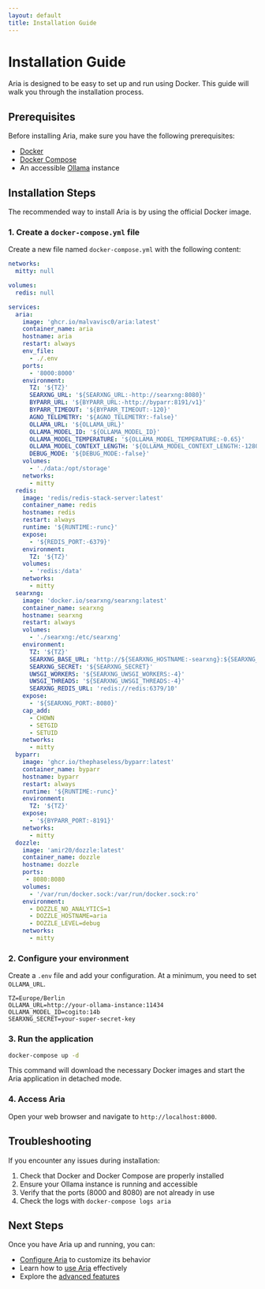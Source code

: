 ```yaml
---
layout: default
title: Installation Guide
---
```


# Installation Guide

Aria is designed to be easy to set up and run using Docker. This guide will walk you through the installation process.

## Prerequisites

Before installing Aria, make sure you have the following prerequisites:

- [Docker](https://www.docker.com/get-started)
- [Docker Compose](https://docs.docker.com/compose/install/)
- An accessible [Ollama](https://ollama.com/) instance

## Installation Steps

The recommended way to install Aria is by using the official Docker image.

### 1. Create a `docker-compose.yml` file

Create a new file named `docker-compose.yml` with the following content:

```yaml
networks:
  mitty: null

volumes:
  redis: null

services:
  aria:
    image: 'ghcr.io/malvavisc0/aria:latest'
    container_name: aria
    hostname: aria
    restart: always
    env_file:
      - ./.env
    ports:
      - '8000:8000'
    environment:
      TZ: '${TZ}'
      SEARXNG_URL: '${SEARXNG_URL:-http://searxng:8080}'
      BYPARR_URL: '${BYPARR_URL:-http://byparr:8191/v1}'
      BYPARR_TIMEOUT: '${BYPARR_TIMEOUT:-120}'
      AGNO_TELEMETRY: '${AGNO_TELEMETRY:-false}'
      OLLAMA_URL: '${OLLAMA_URL}'
      OLLAMA_MODEL_ID: '${OLLAMA_MODEL_ID}'
      OLLAMA_MODEL_TEMPERATURE: '${OLLAMA_MODEL_TEMPERATURE:-0.65}'
      OLLAMA_MODEL_CONTEXT_LENGTH: '${OLLAMA_MODEL_CONTEXT_LENGTH:-1280}'
      DEBUG_MODE: '${DEBUG_MODE:-false}'
    volumes:
      - './data:/opt/storage'
    networks:
      - mitty
  redis:
    image: 'redis/redis-stack-server:latest'
    container_name: redis
    hostname: redis
    restart: always
    runtime: '${RUNTIME:-runc}'
    expose:
      - '${REDIS_PORT:-6379}'
    environment:
      TZ: '${TZ}'
    volumes:
      - 'redis:/data'
    networks:
      - mitty
  searxng:
    image: 'docker.io/searxng/searxng:latest'
    container_name: searxng
    hostname: searxng
    restart: always
    volumes:
      - './searxng:/etc/searxng'
    environment:
      TZ: '${TZ}'
      SEARXNG_BASE_URL: 'http://${SEARXNG_HOSTNAME:-searxng}:${SEARXNG_PORT:-8080}/'
      SEARXNG_SECRET: '${SEARXNG_SECRET}'
      UWSGI_WORKERS: '${SEARXNG_UWSGI_WORKERS:-4}'
      UWSGI_THREADS: '${SEARXNG_UWSGI_THREADS:-4}'
      SEARXNG_REDIS_URL: 'redis://redis:6379/10'
    expose:
      - '${SEARXNG_PORT:-8080}'
    cap_add:
      - CHOWN
      - SETGID
      - SETUID
    networks:
      - mitty
  byparr:
    image: 'ghcr.io/thephaseless/byparr:latest'
    container_name: byparr
    hostname: byparr
    restart: always
    runtime: '${RUNTIME:-runc}'
    environment:
      TZ: '${TZ}'
    expose:
      - '${BYPARR_PORT:-8191}'
    networks:
      - mitty
  dozzle:
    image: 'amir20/dozzle:latest'
    container_name: dozzle
    hostname: dozzle
    ports:
     - 8080:8080
    volumes:
      - '/var/run/docker.sock:/var/run/docker.sock:ro'
    environment:
      - DOZZLE_NO_ANALYTICS=1
      - DOZZLE_HOSTNAME=aria
      - DOZZLE_LEVEL=debug
    networks:
      - mitty
```

### 2. Configure your environment

Create a `.env` file and add your configuration. At a minimum, you need to set `OLLAMA_URL`.

```env
TZ=Europe/Berlin
OLLAMA_URL=http://your-ollama-instance:11434
OLLAMA_MODEL_ID=cogito:14b
SEARXNG_SECRET=your-super-secret-key
```

### 3. Run the application

```bash
docker-compose up -d
```

This command will download the necessary Docker images and start the Aria application in detached mode.

### 4. Access Aria

Open your web browser and navigate to `http://localhost:8000`.

## Troubleshooting

If you encounter any issues during installation:

1. Check that Docker and Docker Compose are properly installed
2. Ensure your Ollama instance is running and accessible
3. Verify that the ports (8000 and 8080) are not already in use
4. Check the logs with `docker-compose logs aria`

## Next Steps

Once you have Aria up and running, you can:

- [Configure Aria](/aria/configuration.html) to customize its behavior
- Learn how to [use Aria](/aria/usage.html) effectively
- Explore the [advanced features](/aria/advanced.html)
